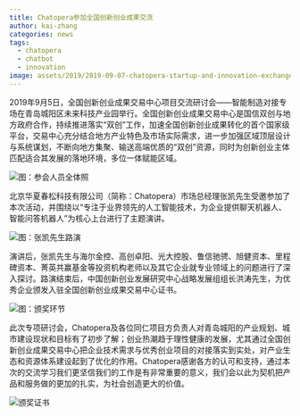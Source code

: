 ```yaml
---
title: Chatopera参加全国创新创业成果交流
author: kai-zhang
categories: news
tags:
  - chatopera
  - chatbot
  - innovation
image: assets/2019/2019-09-07-chatopera-startup-and-innovation-exchanges/6.png
---
```


2019年9月5日，全国创新创业成果交易中心项目交流研讨会——智能制造对接专场在青岛城阳区未来科技产业园举行。全国创新创业成果交易中心是国信双创与地方政府合作，持续推进落实“双创”工作，加速全国创新创业成果转化的首个国家级平台，交易中心充分结合地方产业特色及市场实际需求，进一步加强区域顶层设计与系统谋划，不断向地方集聚、输送高端优质的“双创”资源，同时为创新创业主体匹配适合其发展的落地环境，多位一体赋能区域。

![图：参会人员全体照](/assets/2019/2019-09-07-chatopera-startup-and-innovation-exchanges/2.png)

北京华夏春松科技有限公司（简称：Chatopera）市场总经理张凯先生受邀参加了本次活动，并围绕以“专注于业界领先的人工智能技术，为企业提供聊天机器人、智能问答机器人”为核心上台进行了主题演讲。

![图：张凯先生路演](/assets/2019/2019-09-07-chatopera-startup-and-innovation-exchanges/3.png)

演讲后，张凯先生与海尔金控、高创卓阳、光大控股、鲁信驰骋、旭健资本、里程碑资本、菁英共赢基金等投资机构老师以及其它企业就专业领域上的问题进行了深入探讨。路演结束后，中国创新创业发展研究中心战略发展组组长洪涛先生，为优秀企业颁发入驻全国创新创业成果交易中心证书。

![图：颁奖环节](/assets/2019/2019-09-07-chatopera-startup-and-innovation-exchanges/4.png)

此次专项研讨会，Chatopera及各位同仁项目方负责人对青岛城阳的产业规划、城市建设现状和目标有了初步了解；创业热潮趋于理性健康的发展，尤其通过全国创新创业成果交易中心把企业技术需求与优秀创业项目的对接落实到实处，对产业生态和资源体系建设起到了优化的作用。Chatopera感谢各方的认可和支持，通过本次的交流学习我们更坚信我们的工作是有非常重要的意义，我们会以此为契机把产品和服务做的更加的扎实，为社会创造更大的价值。

![颁奖证书](/assets/2019/2019-09-07-chatopera-startup-and-innovation-exchanges/1.png)
